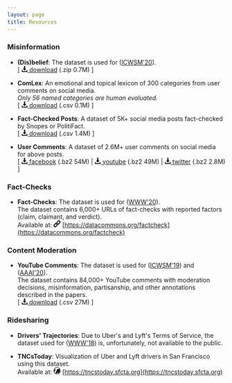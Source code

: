 ```yaml
---
layout: page
title: Resources
---
```

### Misinformation

* **(Dis)belief**: The dataset is used for ([ICWSM'20](/publications/icwsm20_paper.pdf)).  
\[ [<img src="../images/icons/download.svg" width="14"> download](youtube_comments.csv) (.zip 0.7M) \]

* **ComLex**: An emotional and topical lexicon of 300 categories from user comments on social media.  
*Only 56 named categories are human evaluated.*  
\[ [<img src="../images/icons/download.svg" width="14"> download](ComLex.csv) (.csv 0.1M) \]

* **Fact-Checked Posts**: A dataset of 5K+ social media posts fact-checked by Snopes or PolitiFact.  
\[ [<img src="../images/icons/download.svg" width="14"> download](factchecks.csv) (.csv 1.4M) \]

* **User Comments**: A dataset of 2.6M+ user comments on social media for above posts.  
\[ [<img src="../images/icons/download.svg" width="14"> facebook](comments/facebook.bz2)  (.bz2 54M) \| [<img src="../images/icons/download.svg" width="14"> youtube](comments/youtube.bz2) (.bz2 49M) \| [<img src="../images/icons/download.svg" width="14"> twitter](comments/twitter.bz2) (.bz2 2.8M)  \]

### Fact-Checks

* **Fact-Checks**: The dataset is used for ([WWW'20](/publications/www20_paper.pdf)).  
The dataset contains 6,000+ URLs of fact-checks with reported factors (claim, claimant, and verdict).  
Available at: <img src="../images/icons/link.svg" width="16"> [https://datacommons.org/factcheck](https://datacommons.org/factcheck)

### Content Moderation

* **YouTube Comments**: The dataset is used for  ([ICWSM'19](/publications/icwsm19_paper.pdf)) and ([AAAI'20](/publications/aaai20_paper.pdf)).  
The dataset contains 84,000+ YouTube comments with moderation decisions, misinformation, partisanship, and other annotations described in the papers.  
\[ [<img src="../images/icons/download.svg" width="14"> download](youtube_comments.csv) (.csv 27M) \]

### Ridesharing

* **Drivers' Trajectories**: Due to Uber's and Lyft's Terms of Service, the dataset used for ([WWW'18](/publications/www18_paper.pdf)) is, unfortunately, not available to the public.

* **TNCsToday**: Visualization of Uber and Lyft drivers in San Francisco using this dataset.  
Available at: <img src="../images/logos/sfcta.jpg" width="16"> [https://tncstoday.sfcta.org](https://tncstoday.sfcta.org)
